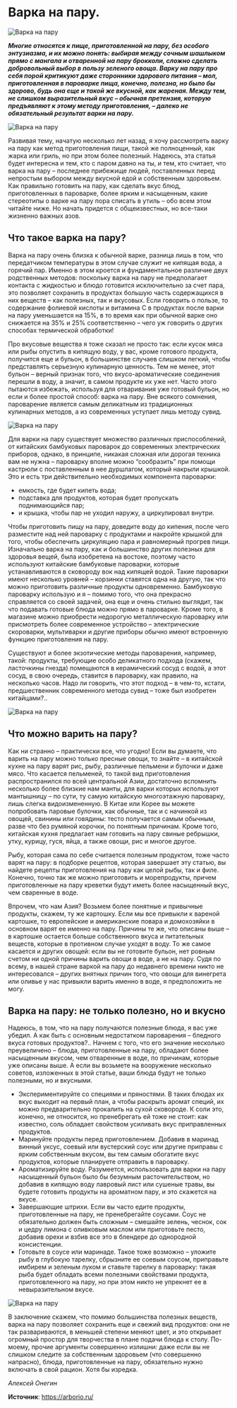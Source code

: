 # Варка на пару.

![Варка на пару](/images/Kulinar/Other/parovarka.jpg 'Варка на пару')

_**Многие относятся к пище, приготовленной на пару, без особого энтузиазма, и их можно понять: выбирая между сочным шашлыком прямо с мангала и отваренной на пару брокколи, сложно сделать добровольный выбор в пользу зеленого овоща. Варку на пару про себя порой критикуют даже сторонники здорового питания – мол, приготовленная в пароварке пища, конечно, полезна, но было бы здорово, будь она еще и такой же вкусной, как жареная. Между тем, не слишком выразительный вкус – обычная претензия, которую предъявляют к этому методу приготовления, – далеко не обязательный результат варки на пару.**_

![Варка на пару](/images/Kulinar/Other/varka-par_01.jpg 'Варка на пару')

Развивая тему, начатую несколько лет назад, я хочу рассмотреть варку на пару как метод приготовления пищи, такой же полноценный, как жарка или гриль, но при этом более полезный. Надеюсь, эта статья будет интересна и тем, кто с паром давно на ты, и тем, кто считает, что варка на пару – последнее прибежище людей, поставленных перед непростым выбором между вкусной едой и собственным здоровьем. Как правильно готовить на пару, как сделать вкус блюд, приготовленных в пароварке, более ярким и насыщенным, какие стереотипы о варке на пару пора списать в утиль – обо всем этом читайте ниже. Но начать придется с общеизвестных, но все-таки жизненно важных азов.

## Что такое варка на пару?

Варка на пару очень близка к обычной варке, разница лишь в том, что передатчиком температуры в этом случае служит не кипящая вода, а горячий пар. Именно в этом кроется и фундаментальное различие двух родственных методов: поскольку варка на пару не предполагает контакта с жидкостью и блюдо готовится исключительно за счет пара, это позволяет сохранить в продуктах большую часть содержащихся в них веществ – как полезных, так и вкусовых. Если говорить о пользе, то содержание фолиевой кислоты и витамина C в продуктах после варки на пару уменьшается на 15%, в то время как при обычной варке оно снижается на 35% и 25% соответственно – чего уж говорить о других способах термической обработки!

Про вкусовые вещества я тоже сказал не просто так: если кусок мяса или рыбы опустить в кипящую воду, у вас, кроме готового продукта, получится еще и бульон, в большинстве случаев слишком легкий, чтобы представлять серьезную кулинарную ценность. Тем не менее, этот бульон – верный признак того, что вкусо-ароматические соединения перешли в воду, а значит, в самом продукте их уже нет. Часто этого пытаются избежать, используя для отваривания уже готовый бульон, но если и более простой способ: варка на пару. Вне всякого сомнения, пароварение является самым деликатным из традиционных кулинарных методов, а из современных уступает лишь методу сувид.

![Варка на пару](/images/Kulinar/Other/varka-par_02.jpg 'Варка на пару')

Для варки на пару существует множество различных приспособлений, от китайских бамбуковых пароварок до современных электрических приборов, однако, в принципе, никакая сложная или дорогая техника вам не нужна – пароварку вполне можно “сообразить” при помощи кастрюли с поставленным в нее дуршлагом, который накрыли крышкой. Это и есть три действительно необходимых компонента пароварки:

- емкость, где будет кипеть вода;
- подставка для продуктов, которая будет пропускать поднимающийся пар;
- и крышка, чтобы пар не уходил наружу, а циркулировал внутри.

Чтобы приготовить пищу на пару, доведите воду до кипения, после чего разместите над ней пароварку с продуктами и накройте крышкой для того, чтобы обеспечить циркуляцию пара и равномерный прогрев пищи. Изначально варка на пару, как и большинство других полезных для здоровья вещей, была изобретена на востоке, поэтому часто используют китайские бамбуковые пароварки, которые устанавливаются в сковороду вок над кипящей водой. Такие пароварки имеют несколько уровней – корзинки ставятся одна на другую, так что можно приготовить различные продукты одновременно. Бамбуковую пароварку использую и я – помимо того, что она прекрасно справляется со своей задачей, она еще и очень стильно выглядит, так что подавать готовые блюда можно прямо в пароварке. Кроме того, в магазине можно приобрести недорогую металлическую пароварку или присмотреть более современное устройство – электрические скороварки, мультиварки и другие приборы обычно имеют встроенную функцию приготовления на пару.

Существуют и более экзотические методы пароварения, например, такой: продукты, требующие особо деликатного подхода (скажем, ласточкины гнезда) помещаются в керамический сосуд с водой, а этот сосуд, в свою очередь, ставится в пароварку, как правило, на несколько часов. Надо ли говорить, что этот подход – в чем-то, кстати, предшественник современного метода сувид – тоже был изобретен китайцами?..

![Варка на пару](/images/Kulinar/Other/varka-par_03.jpg 'Варка на пару')

## Что можно варить на пару?

Как ни странно – практически все, что угодно! Если вы думаете, что варить на пару можно только пресные овощи, то знайте – в китайской кухне на пару варят рис, рыбу, различные пельмени и булочки и даже мясо. Что касается пельменей, то такой вид приготовления распространился по всей центральной Азии, достаточно вспомнить несколько более близкие нам манты, для варки которых используют мантышницу – по сути, ту самую китайскую многоэтажную пароварку, лишь слегка видоизмененную. В Китае или Корее вы можете попробовать паровые булочки, как обычные, так и с начинкой из овощей, свинины или говядины: тесто получается самым обычным, разве что без румяной корочки, по понятным причинам. Кроме того, китайская кухня предлагает нам готовить на пару свиные ребрышки, утку, курицу, гуся, яйца, а также овощи, рис и многое другое.

Рыбу, которая сама по себе считается полезным продуктом, тоже часто варят на пару: в подборке рецептов, которая завершает эту статью, вы найдете рецепты приготовления на пару как целой рыбы, так и филе. Конечно, точно так же можно приготовить и морепродукты, причем приготовленные на пару креветки будут иметь более насыщенный вкус, чем сваренные в воде.

Впрочем, что нам Азия? Возьмем более понятные и привычные продукты, скажем, ту же картошку. Если мы все привыкли к вареной картошке, то европейские и американские повара и домохозяйки в основном варят ее именно на пару. Причины те же, что описаны выше – в картошке остается больше собственного вкуса и питательных веществ, которые в противном случае уходят в воду. То же самое касается и других овощей: если вы не готовите бульон, нет ровным счетом ни одной причины варить овощи в воде, а не на пару. Судя по всему, в нашей стране варкой на пару до недавнего времени никто не интересовался – других внятных причин того, что овощи для винегрета или оливье у нас привыкли варить именно в воде, я предположить не могу.

## Варка на пару: не только полезно, но и вкусно

Надеюсь, в том, что на пару получаются полезные блюда, я вас уже убедил. А как быть с основным недостатком пароварения – бледного вкуса готовых продуктов?.. Начнем с того, что его значение несколько преувеличено – блюда, приготовленные на пару, обладают более насыщенным вкусом, чем отваренные в воде, по причинам, которые уже описаны выше. А если вы возьмете на вооружение несколько советов, изложенных в этой статье, ваши блюда будут не только полезными, но и вкусными.

- Экспериментируйте со специями и пряностями. В таких блюдах их вкус выходит на первый план, а чтобы раскрыть аромат специй, их можно предварительно прокалить на сухой сковороде. К соли это, конечно, не относится, но пренебрегать ей тоже не стоит: как известно, соль обладает свойством усиливать вкус приправленных продуктов.
- Маринуйте продукты перед приготовлением. Добавив в маринад винный уксус, соевый или вустерский соус или другие приправы с ярким собственным вкусом, вы тем самым обогатите вкус продуктов, которые планируете отправить в пароварку.
- Ароматизируйте воду. Разумеется, использовать для варки на пару насыщенный бульон было бы безумным расточительством, но добавив в кипящую воду лавровый лист или сушеные травы, вы будете готовить продукты на ароматном пару, и это скажется на вкусе.
- Завершающие штрихи. Если вы часто едите продукты, приготовленные на пару, не пренебрегайте соусами. Соус не обязательно должен быть сложным – смешайте зелень, чеснок, сок и цедру лимона с оливковым маслом или приготовьте песто, добавив орехи и взбив все это в блендере до однородной консистенции.
- Готовьте в соусе или маринаде. Такое тоже возможно – уложите рыбу в глубокую тарелку, сбрызните ее соевым соусом, приправьте имбирем и зеленым луком и ставьте тарелку в пароварку: такая рыба будет обладать всеми полезными свойствами продукта, приготовленного на пару, но при этом никто не упрекнет ее в невыразительном вкусе.

![Варка на пару](/images/Kulinar/Other/varka-par_04.jpg 'Варка на пару')

В заключение скажем, что помимо большинства полезных веществ, варка на пару позволяет сохранить еще и свежий вид продуктов: они не так развариваются, в меньшей степени меняют цвет, и это открывает огромный простор для творчества в плане подачи блюда к столу. По-моему, прочие аргументы совершенно излишни: даже если вы не слишком следите за собственным здоровьем (что совершенно напрасно), блюда, приготовленные на пару, обязательно нужно включать в свой рацион. Хотя бы изредка.

_Алексей Онегин_

**Источник**: https://arborio.ru/
